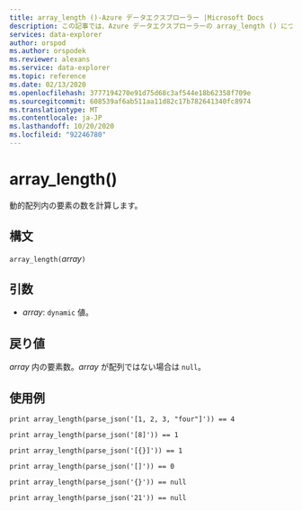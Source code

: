 ```yaml
---
title: array_length ()-Azure データエクスプローラー |Microsoft Docs
description: この記事では、Azure データエクスプローラーの array_length () について説明します。
services: data-explorer
author: orspod
ms.author: orspodek
ms.reviewer: alexans
ms.service: data-explorer
ms.topic: reference
ms.date: 02/13/2020
ms.openlocfilehash: 3777194270e91d75d68c3af544e18b62358f709e
ms.sourcegitcommit: 608539af6ab511aa11d82c17b782641340fc8974
ms.translationtype: MT
ms.contentlocale: ja-JP
ms.lasthandoff: 10/20/2020
ms.locfileid: "92246780"
---
```

# <a name="array_length"></a>array_length()

動的配列内の要素の数を計算します。

## <a name="syntax"></a>構文

`array_length(`*array*`)`

## <a name="arguments"></a>引数

* *array*: `dynamic` 値。

## <a name="returns"></a>戻り値

*array* 内の要素数。*array* が配列ではない場合は `null`。

## <a name="examples"></a>使用例

```kusto
print array_length(parse_json('[1, 2, 3, "four"]')) == 4

print array_length(parse_json('[8]')) == 1

print array_length(parse_json('[{}]')) == 1

print array_length(parse_json('[]')) == 0

print array_length(parse_json('{}')) == null

print array_length(parse_json('21')) == null
```